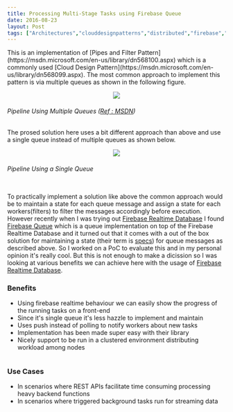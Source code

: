 ```yaml
---
title: Processing Multi-Stage Tasks using Firebase Queue
date: 2016-08-23
layout: Post
tags: ["Architectures","clouddesignpatterns","distributed","firebase","queue","tasks","Tutorials","workflow"]
---
```


<div class="page" title="Page 1">
<div class="section">
<div class="layoutArea">
<div class="column">This is an implementation of [Pipes and Filter Pattern](https://msdn.microsoft.com/en-us/library/dn568100.aspx) which is a commonly used [Cloud Design Pattern](https://msdn.microsoft.com/en-us/library/dn568099.aspx). The most common approach to implement this pattern is via multiple queues as shown in the following figure.</div>
</div>
</div>
</div>
<div class="column"></div>
<div class="page" title="Page 1">
<div class="section">
<div class="layoutArea">
<div class="column">

<p align="center">
  <img src="http://blog.asankan.info/assets/2016-08-23-processing-multi-stage-tasks-using-firebase-queue/ic709558.png">
</p>

###### Pipeline Using Multiple Queues ([Ref : MSDN](https://msdn.microsoft.com/en-us/library/dn568100.aspx))

The prosed solution here uses a bit different approach than above and use a single queue instead of multiple queues as shown below.

<p align="center">
  <img src="http://blog.asankan.info/assets/2016-08-23-processing-multi-stage-tasks-using-firebase-queue/data-flow-diagram.png">
</p>

###### Pipeline Using a Single Queue

</div>
</div>

To practically implement a solution like above the common approach would be to maintain a state for each queue message and assign a state for each workers(filters) to filter the messages accordingly before execution. However recently when I was trying out [Firebase Realtime Database](https://firebase.google.com/docs/database/) I found [Firebase Queue](https://github.com/firebase/firebase-queue) which is a queue implementation on top of the Firebase Realtime Database and it turned out that it comes with a out of the box solution for maintaining a state (their term is [specs](https://github.com/firebase/firebase-queue/blob/master/docs/guide.md#defining-specs-optional)) for queue messages as described above. So I worked on a PoC to evaluate this and in my personal opinion it's really cool. But this is not enough to make a dicission so I was looking at various benefits we can achieve here with the usage of [Firebase Realtime Database](https://firebase.google.com/docs/database/).

### Benefits

*   Using firebase realtime behaviour we can easily show the progress of the running tasks on a front-end
*   Since it's single queue it's less hazzle to implement and maintain
*   Uses push instead of polling to notify workers about new tasks
*   Implementation has been made super easy with their library
*   Nicely support to be run in a clustered environment distributing workload among nodes
<div class="layoutArea">
<div class="column">

### Use Cases

*   In scenarios where REST APIs facilitate time consuming processing heavy back­end functions
*   In scenarios where triggered background tasks run for streaming data
</div>
</div>
</div>
</div>